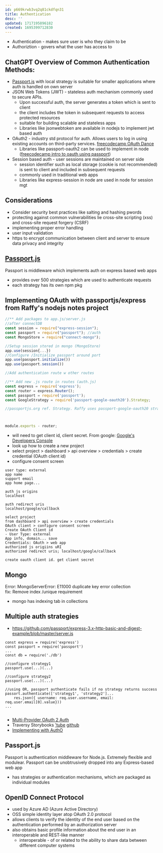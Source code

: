 ```yaml
---
id: p669krwb3vq2q81ckdfqn31
title: Authentication
desc: ''
updated: 1717195896182
created: 1695399712830
---
```


- Authentication - makes sure user is who they claim to be
- Authoriztion - govers what the user has access to

## ChatGPT Overview of Common Authentication Methods:  
- [Passport.js](https://www.passportjs.org/) with local strategy is suitable for smaller applications where auth is handled on own server
- JSON Web Tokens (JWT) - stateless auth mechanism commonly used to secure APIs. 
    - Upon successful auth, the server generates a token which is sent to client
    - the client includes the token in subsequent requests to access protected resources
    - suitable for building scalable and stateless apps
    - Libraries like jsonwebtoken are available in nodejs to implement jwt based auth
- OAuth2 - industry std protocol for auth. Allows users to log in using existing accounts on third-party services. [freecodecamp OAuth Dance](https://www.freecodecamp.org/news/how-to-dance-the-oauth-a-step-by-step-lesson-fd2364d89742/)
    - Libraries like passport-oauth2 can be used to implement in node ([freecodecamp intro to oauth using passport](https://www.freecodecamp.org/news/a-quick-introduction-to-oauth-using-passport-js-65ea5b621a/))
- Session based auth - user sessions are maintained on server side
    - session identifier such as local storage (cookie is not recommended) is sent to client and included in subsequent requests
    - commonly used in traditional web apps
    - Libraries like express-session in node are used in node for session mgt

## Considerations
- Consider security best practices like salting and hashing pwords
- protecting against common vulnerabilities lie cross-site scripting (xss) and cross-site request forgery (CSRF)
- implementing proper error handling
- user input validation
- https to encrypt communication between client and server to ensure data privacy and integrity

## [Passport.js](https://www.passportjs.org/)
Passport is middleware which implements auth on express based web apps
- provides over 500 strategies which are used to authenticate requests
- each strategy has its own npm pkg

## Implementing OAuth with passportjs/express from Raffy's nodejs notes project

```js
//** Add packages to app.js/server.js
//after connectDB
const session = require("express-session");
const passport = require("passport"); //auth
const MongoStore = require("connect-mongo");

//Setup session stored in mongo (MongoStore)
app.use(session{...})
//Configure /Initialize passport around port
app.use(passport.initialize())
app.use(passport.session())

//Add authentication route w other routes

//** Add new .js route in routes (auth.js)
const express = require('express');
const router = express.Router(); 
const passport = require('passport');  
const GoogleStrategy = require('passport-google-oauth20').Strategy;

//passportjs.org ref. Strategy. Raffy uses passport-google-oauth20 strategy



module.exports - router;
```

- will need to get client id, client secret. From google: [Google&#39;s Developers Console](https://console.developers.google.com/)
- look up how to create a new project
- select project > dashboard > api overview > credentials > create credential (OAuth client id)
- configure consent screen

```
user type: external
app name
support email
app home page...

auth js origins 
localhost

auth redirect uris
localhost/google/callback

select project 
from dashboard > api overview > create credentials
OAuth client > configure consent screen
Create OAuth Client id
- User Type: external
App info, domain... save
Credentials: OAuth > web app
authorized js origiins uRI
authorized redirect uris; localhost/google/callback

create oauth client id. get client secret
```

## Mongo
Error: MongoServerError: E11000 duplicate key error collection  
fix: Remove index /unique requirement
 - mongo has indexing tab in collections

## Multiple auth strategies
- https://github.com/passport/express-3.x-http-basic-and-digest-example/blob/master/server.js

```
const express = require('express')
const passport = require('passport')
...
const db = require('./db')

//configure strategy1
passport.use(...)(...)

//configure strategy2
passport.use(...)(...)

//using OR, passport authenticate fails if no strategy returns success
passort.authenticate(['strategy1', 'strategy2']...
    res.json({ username: req.user.username, email: req.user.email[0].value}))
...


```
- [Multi-Provider OAuth 2 Auth](https://rrawat.com/blog/multi-provider-oauth2-nodejs)
- Traversy Storybooks ['tube](https://www.youtube.com/watch?v=SBvmnHTQIPY&list=PLillGF-RfqbZ2ybcoD2OaabW2P7Ws8CWu&index=32&t=3605s) [github](https://github.com/bradtraversy/storybooks)
 - [Implementing with AuthO](https://auth0.com/blog/create-a-simple-and-secure-node-express-app/)
 
 ## Passport.js
 Passport is authentication middleware for Node.js. Extremely flexible and modulear. Passport can be unobtrusively dropped into any Express-based web app
 - has strategies or authentication mechanisms, which are packaged as individual modules
 
 ## OpenID Connect Protocol
 - used by Azure AD (Azure Active Directory)
 - OSS simple identity layer atop OAuth 2.0 protocol
 - allows clients to verify the identity of the end user based on the authentication performed by an authorization server
 - also obtains basic profile information about the end user in an interoperable and REST-like manner
    - interoperable - of or related to the ability to share data between different computer systems